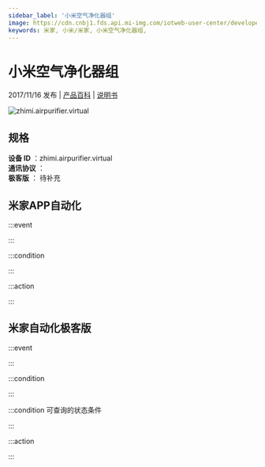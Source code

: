 ```yaml
---
sidebar_label: '小米空气净化器组'
image: https://cdn.cnbj1.fds.api.mi-img.com/iotweb-user-center/developer_1678870888603cpiOlu3M.png?GalaxyAccessKeyId=AKVGLQWBOVIRQ3XLEW&Expires=9223372036854775807&Signature=caqIRRw6CMU81+vVm0Y6b5ryGuQ=
keywords: 米家, 小米/米家, 小米空气净化器组, 
---
```

# 小米空气净化器组

2017/11/16 发布 | [产品百科](https://home.mi.com/webapp/content/baike/product/index.html?model=zhimi.airpurifier.virtual/) | [说明书](https://home.mi.com/views/introduction.html?model=zhimi.airpurifier.virtual&region=cn)

![zhimi.airpurifier.virtual](https://cdn.cnbj1.fds.api.mi-img.com/iotweb-user-center/developer_1678870888603cpiOlu3M.png?GalaxyAccessKeyId=AKVGLQWBOVIRQ3XLEW&Expires=9223372036854775807&Signature=caqIRRw6CMU81+vVm0Y6b5ryGuQ=)

## 规格  
> 
**设备 ID** ：zhimi.airpurifier.virtual  
**通讯协议** ：  
**极客版**  ： 待补充 


## 米家APP自动化  

:::event  

:::

:::condition  

:::

:::action   

:::

## 米家自动化极客版  

:::event  

:::

:::condition  

:::

:::condition 可查询的状态条件  

:::

:::action  

:::

        
